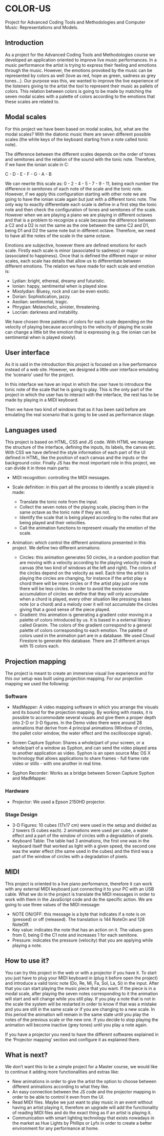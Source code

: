 # COLOR-US
Project for Advanced Coding Tools and Methodologies and Computer Music: Representations and Models. 

## Introduction
As a project for the Advanced Coding Tools and Methodologies course we developed an application oriented to improve live music performances. In a music performance the artist is trying to express their feeling and emotions through the music. However, the emotions provoked by the music can be represented by colors as well (love as red, hope as green, sadness as grey tones…). Our purpose was this, we wanted to improve the live experience of the listeners giving to the artist the tool to represent their music as pallets of colors. This relation between colors is going to be made by matching the seven modal scales with a palette of colors according to the emotions that these scales are related to.
## Modal scales
For this project we have been based on modal scales, but, what are the modal scales?
With the diatonic music there are seven different possible scales (the white keys of the keyboard starting from a note called tonic note). 



The difference between the different scales depends on the order of tones and semitones and the relation of the sound with the tonic note. Therefore, if we have the ionian scale in C: 

C - D - E - F - G - A - B

We can rewrite this scale as: 0 - 2 - 4 - 5 - 7 - 9 - 11, being each number the difference in semitones of each note of the scale and the tonic note. However, if we apply this configuration starting with other note we are going to have the ionian scale again but just with a different tonic note. The only way to exactly differentiate each scale is define in a first step the tonic note and then check the configuration of tones and semitones of the scale. However when we are playing a piano we are playing in different octaves and that is a problem to recognize a scale because the difference between a C2 and a D2 is not the same as the one between the same C2 and D1, being D1 and D2 the same note but in different octave. Therefore, we need to have all the notes of the scale in the same octave. 

Emotions are subjective, however there are defined emotions for each scale. Firstly each scale is minor (associated to sadness) or major (associated to happiness). Once that is defined the different major or minor scales, each scale has details that allow us to differentiate between different emotions. The relation we have made for each scale and emotion is:

- Lydian: bright, ethereal, dreamy and futuristic.
- Ionian: happy, sentimental when is played slow.
- Mixolydian: Bluesy, rock and can be even exotic.
- Dorian: Sophistication, jazzy.
- Aeolian: sentimental, tragic.
- Phrygian: Melancholic, sinister, threatening. 
- Locrian: darkness and instability.

We have chosen three palettes of colors for each scale depending on the velocity of playing because according to the velocity of playing the scale can change a little bit the emotion that is expressing (e.g. the ionian can be sentimental when is played slowly).



## User interface
As it is said in the introduction this project is focused on a live performance instead of a web site. However, we designed a little user interface emulating the ‘scenario’ used for the project. 



In this interface we have an input in which the user have to introduce the tonic note of the scale that he is going to play. This is the only part of the project in which the user has to interact with the interface, the rest has to be made by playing in a MIDI keyboard. 



Then we have two kind of windows that as it has been said before are emulating the real scenario that is going to be used as performance stage.
## Languages used
This project is based on HTML, CSS and JS code. With HTML we manage the structure of the interface, defining the inputs, its labels, the canvas etc. With CSS we have defined the style information of each part of the UI defined in HTML, like the position of each canvas and the inputs or the background color. Finally JS has the most important role in this project, we can divide it in three main parts:

- MIDI recognition: controlling the MIDI messages.
- Scale definition: in this part all the process to identify a scale played is made:

  - Translate the tonic note from the input.
  - Collect the seven notes of the playing scale, placing them in the same octave as the tonic note if they are not.
  - Identify the scale that is being played according to the notes that are being played and their velocities.
  - Call the animation functions to represent visually the emotion of the scale.

- Animation: which control the different animations presented in this project. We define two different animations:

  - Circles: this animation generates 50 circles, in a random position that are moving with a velocity according to the playing velocity inside a canvas (the two kind of windows at the left and right). The colors of the circles depend on the velocity as well. Each time the artist is playing the circles are changing, for instance if the artist play a chord there will be more circles or if the artist play just one note there will be less circles. In order to avoid the excessive accumulation of circles we define that they will only accumulate when a chord is played, every other situation like pressing a bass note (or a chord) and a melody over it will not accumulate the circles giving that a good sense of the piece played. 
  - Gradient: this animation is generating a gradient color moving in a palette of colors introduced by us. It is based in a external library called Granim. The colors of the gradient correspond to a general palette of colors corresponding to each emotion. 
													The palette of colors used in the animation part are in a database. We used Cloud Firestore to generate this database. There are 21 different arrays with 15 colors each.
## Projection mapping

The project is meant to create an immersive visual live experience and for this our setup was built using projection mapping. For our projection mapping we used the following:

### Software
- MadMapper: A video mapping software in which you arrange the visuals and its bound for the projection mapping. By working with masks, it is possible to accommodate several visuals and give them a proper depth into 2-D or 3-D figures. In the Demo video there were around 28 animations that derive from 4 principal animations (Window of circles, the pallet color window, the water effect and the oscilloscope signal).

- Screen Capture Syphon: Shares a whole/part of your screen, or a whole/part of a window as Syphon, and can send the video played area to another application as video. 
Syphon is an open source Mac OS X technology that allows applications to share frames - full frame rate video or stills - with one another in real time.

- Syphon Recorder: Works as a bridge between Screen Capture Syphon and MadMapper.

### Hardware
- Projector: We used a Epson 2150HD projector.

### Stage Design
- 3-D Figures: 10 cubes (17x17 cm) were used in the setup and divided as 2 towers (5 cubes each). 2 animations were used per cube, a water effect and a part of the window of circles with a degradation of pixels.
- Keyboard Table: The table had 3 animations, the first one was in the keyboard itself that worked as light with a given speed, the second one was the water effect (the same used in the cubes) and the third was a part of the window of circles with a degradation of pixels. 

## MIDI
This project is oriented to a live piano performance, therefore it can work with any external MIDI keyboard just connecting it to your PC with an USB cable. What we do in the project is translate the MIDI messages in order to work with them in the JavaScript code and do the specific action. We are going to use three values of the MIDI message:

- NOTE ON/OFF: this message is a byte that indicates if a note is on (pressed) or off (released). The translation is 144 NoteOn and 128 NoteOff.
- Key value: indicates the note that has an action on it. The values goes from 0, being 0 the C1 note and increases 1 for each semitone. 
- Pressure: indicates the pressure (velocity) that you are applying while playing a note. 

## How to use it?
You can try this project in the web or with a projector if you have it. To start you just have to plug your MIDI keyboard in (plug it before open the project) and introduce a valid tonic note (Do, Re, Mi, Fa, Sol, La, Si) in the input. After that you can start playing the music piece that you want. If the piece is in a modal scale, after playing the seven notes corresponding to it the animation will start and will change while you still play.
If you play a note that is not in the scale the system will be restarted in order to know if that was a mistake and you are still in the same scale or if you are changing to a new scale. In this period the animation will remain in the same state until you play the notes of the previous scale or the new one. 
If you decide to stop playing the animation will become inactive (grey tones) until you play a note again.

If you have a projector you need to have the different softwares explained in the ‘Projector mapping’ section and configure it as explained there. 

## What is next?
We don’t want this to be a simple project for a Master course, we would like to continue it adding more functionalities and extras like:
- New animations in order to give the artist the option to choose between different animations according to what they like.
- An easy connection between the JS code and the projector mapping in order to be able to control it even from the UI.
- Read MIDI files. Maybe we just want to play music in an event without having an artist playing it, therefore an upgrade will add the functionality of reading MIDI files and do the exact thing as if an artist is playing it.
- Communication with smart lighting technology that exists nowadays in the market as Hue Lights by Phillips or Lyfx in order to create a better environment for any performance at home.

